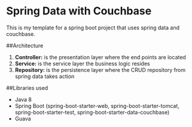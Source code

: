# Spring Data with Couchbase

This is my template for a spring boot project that uses spring data and couchbase.

##Architecture
 
 1. **Controller:** is the presentation layer where the end points are located
 1. **Service:** is the service layer the business logic resides
 1. **Repository:** is the persistence layer where the CRUD repository from spring data takes action

 ##Libraries used

 * Java 8
 * Spring Boot (spring-boot-starter-web, spring-boot-starter-tomcat, spring-boot-starter-test, spring-boot-starter-data-couchbase)
 * Guava